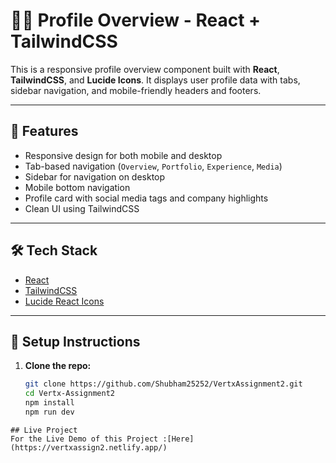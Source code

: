 # 🧑‍💼 Profile Overview - React + TailwindCSS

This is a responsive profile overview component built with **React**, **TailwindCSS**, and **Lucide Icons**. It displays user profile data with tabs, sidebar navigation, and mobile-friendly headers and footers.

---

## 🚀 Features

- Responsive design for both mobile and desktop
- Tab-based navigation (`Overview`, `Portfolio`, `Experience`, `Media`)
- Sidebar for navigation on desktop
- Mobile bottom navigation
- Profile card with social media tags and company highlights
- Clean UI using TailwindCSS

---

## 🛠 Tech Stack

- [React](https://reactjs.org/)
- [TailwindCSS](https://tailwindcss.com/)
- [Lucide React Icons](https://lucide.dev/icons/)

---

## 🧰 Setup Instructions

1. **Clone the repo:**

   ```bash
   git clone https://github.com/Shubham25252/VertxAssignment2.git
   cd Vertx-Assignment2
   npm install
   npm run dev

```
## Live Project
For the Live Demo of this Project :[Here](https://vertxassign2.netlify.app/)
